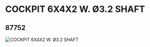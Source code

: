 # COCKPIT 6X4X2 W. Ø3.2 SHAFT
## 87752
![COCKPIT 6X4X2 W. Ø3.2 SHAFT](https://lc-www-live-s.legocdn.com/media/bricks/5/2/4563482.jpg)